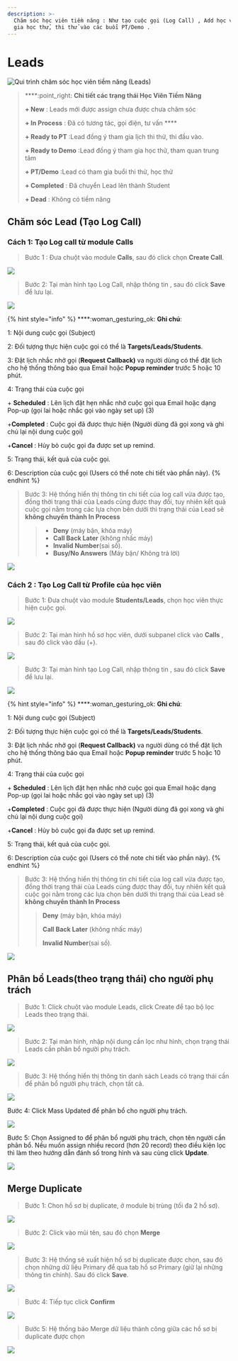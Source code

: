 ```yaml
---
description: >-
  Chăm sóc học viên tiềm năng : Như tạo cuộc gọi (Log Call) , Add học viên tham
  gia học thử, thi thử vào các buổi PT/Demo .
---
```


# Leads

![Qui trình chăm sóc học viên tiềm năng (Leads)](<../../.gitbook/assets/ChamSocLeadspng (1).png>)

> ****:point\_right: **Chi tiết các trạng thái Học Viên Tiềm Năng**
>
> **+ New** : Leads mới được assign chưa được chưa chăm sóc&#x20;
>
> **+ In Process** : Đã có tương tác, gọi điện, tư vấn ****&#x20;
>
> **+ Ready to PT** :Lead đồng ý tham gia lịch thi thử, thi đầu vào.&#x20;
>
> **+ Ready to Demo** :Lead đồng ý tham gia học thử, tham quan trung tâm&#x20;
>
> **+ PT/Demo** :Lead có tham gia buổi thi thử, học thử&#x20;
>
> **+ Completed** : Đã chuyển Lead lên thành Student&#x20;
>
> **+ Dead** : Không có tiềm năng



## Chăm sóc Lead (Tạo Log Call)

### Cách 1: Tạo Log call từ module Calls

> Bước 1 : Đưa chuột vào module **Calls**, sau đó click chọn **Create Call**.

![](../../.gitbook/assets/TaoCall1.png)

> Bước 2: Tại màn hình tạo Log Call, nhập thông tin , sau đó click **Save** để lưu lại.

![](../../.gitbook/assets/TaoCall2.png)

{% hint style="info" %}
****:woman\_gesturing\_ok: **Ghi chú**:

1: Nội dung cuộc gọi (Subject)

2: Đối tượng thực hiện cuộc gọi có thể là **Targets/Leads/Students**.

3: Đặt lịch nhắc nhở gọi (**Request Callback)** va người dùng có thể đặt lịch cho hệ thống thông báo qua Email hoặc **Popup reminder** trước 5 hoặc 10 phút.

4: Trạng thái của cuộc gọi&#x20;

\+ **Scheduled** : Lên lịch đặt hẹn nhắc nhở cuộc gọi qua Email hoặc dạng Pop-up (gọi lai hoặc nhắc gọi vào ngày set up) (3)

\+**Completed** : Cuộc gọi đã được thực hiện (Người dùng đã gọi xong và ghi chú lại nội dung cuộc gọi)

\+**Cancel** : Hủy bỏ cuộc gọi đa được set up remind.

5: Trạng thái, kết quả của cuộc gọi.

6: Description của cuộc gọi (Users có thể note chi tiết vào phần này).
{% endhint %}

> Bước 3: Hệ thống hiển thị thông tin chi tiết của log call vừa được tạo, đồng thời trạng thái của Leads củng được thay đổi, tuy nhiên kết quả cuộc gọi nằm trong các lựa chọn bên dưới thì trạng thái của Lead sẽ **không chuyển thành In Process**
>
> > * **Deny** (máy bận, khóa máy)
> > * **Call Back Later** (không nhấc máy)
> > * **Invalid Number**(sai số).
> > * **Busy/No Answers** (Máy bận/ Không trả lời)

![](<../../.gitbook/assets/image (5).png>)

### Cách 2 : Tạo Log Call từ Profile của học viên

> Bước 1: Đưa chuột vào module **Students/Leads**, chọn học viên thực hiện cuộc gọi.

![](../../.gitbook/assets/TaoCall1\_1.png)

> Bước 2: Tại màn hình hồ sơ học viên, dưới subpanel click vào **Calls** , sau đó click vào dấu (+).

![](../../.gitbook/assets/TaoCall1\_2.png)

> Bước 3: Tại màn hình tạo Log Call, nhập thông tin , sau đó click **Save** để lưu lại.

![](../../.gitbook/assets/TaoCall2.png)

{% hint style="info" %}
****:woman\_gesturing\_ok: **Ghi chú**:

1: Nội dung cuộc gọi (Subject)

2: Đối tượng thực hiện cuộc gọi có thể là **Targets/Leads/Students**.

3: Đặt lịch nhắc nhở gọi (**Request Callback)** va người dùng có thể đặt lịch cho hệ thống thông báo qua Email hoặc **Popup reminder** trước 5 hoặc 10 phút.

4: Trạng thái của cuộc gọi&#x20;

\+ **Scheduled** : Lên lịch đặt hẹn nhắc nhở cuộc gọi qua Email hoặc dạng Pop-up (gọi lai hoặc nhắc gọi vào ngày set up) (3)

\+**Completed** : Cuộc gọi đã được thực hiện (Người dùng đã gọi xong và ghi chú lại nội dung cuộc gọi)

\+**Cancel** : Hủy bỏ cuộc gọi đa được set up remind.

5: Trạng thái, kết quả của cuộc gọi.

6: Description của cuộc gọi (Users có thể note chi tiết vào phần này).
{% endhint %}

> Bước 3: Hệ thống hiển thị thông tin chi tiết của log call vừa được tạo, đồng thời trạng thái của Leads củng được thay đổi, tuy nhiên kết quả cuộc gọi nằm trong các lựa chọn bên dưới thì trạng thái của Lead sẽ **không chuyển thành In Process**
>
> > **Deny** (máy bận, khóa máy)
> >
> > **Call Back Later** (không nhấc máy)
> >
> > **Invalid Number**(sai số).

![](<../../.gitbook/assets/image (4).png>)

## **Phân bổ Leads(theo trạng thái) cho người phụ trách**

> Bước 1: Click chuột vào module Leads, click Create để tạo bộ lọc Leads theo trạng thái.

![](<../../.gitbook/assets/image (6).png>)

> Bước 2: Tại màn hình, nhập nội dung cần lọc như hình, chọn trạng thái Leads cần phân bổ người phụ trách.

![](<../../.gitbook/assets/image (7).png>)

> Bước 3: Hệ thống hiển thị thông tin danh sách Leads có trạng thái cần để phân bổ người phụ trách, chọn tất cả.

![](<../../.gitbook/assets/image (11).png>)

Bước 4: Click Mass Updated để phân bổ cho người phụ trách.

![](<../../.gitbook/assets/image (12).png>)

Bước 5: Chọn Assigned to để phân bổ người phụ trách, chọn tên người cần phân bổ. Nếu muốn assign nhiều record (hơn 20 record) theo điều kiện lọc thì làm theo hướng dẫn đánh số trong hình và sau cùng click **Update**.

![](../../.gitbook/assets/Lead\_Mass.jpg)

## Merge Duplicate

> Bước 1: Chon hồ sơ bị duplicate, ở module bị trùng (tối đa 2 hồ sơ).

![](../../.gitbook/assets/merger1.png)

> Bước 2: Click vào mũi tên, sau đó chọn **Merge**

![](<../../.gitbook/assets/2 (5).png>)

> Bước 3: Hệ thống sẽ xuất hiện hồ sơ bị duplicate được chọn, sau đó chọn những dữ liệu Primary để qua tab hồ sơ Primary (giữ lại những thông tin chính). Sau đó click **Save**.

![](<../../.gitbook/assets/3 (5).png>)

> Bước 4: Tiếp tục click **Confirm**

![](<../../.gitbook/assets/4 (3).png>)

> Bước 5: Hệ thống báo Merge dữ liệu thành công giữa các hồ sơ bị duplicate được chọn

![](<../../.gitbook/assets/5 (4).png>)

